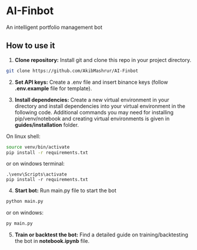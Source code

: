 # AI-Finbot
An intelligent portfolio management bot

## How to use it

1. **Clone repository:** Install git and clone this repo in your project directory.

```bash
git clone https://github.com/AkibMashrur/AI-Finbot
```

2. **Set API keys:** Create a .env file and insert binance keys (follow **.env.example** file for template). 

3. **Install dependencies:** Create a new virtual environment in your directory and install dependencies into your virtual environment in the following code. Additional commands you may need for installing pip/venv/notebook and creating virtual environments is given in **guides/installation** folder. 

On linux shell:
```bash
source venv/bin/activate
pip install -r requirements.txt
```
or on windows terminal:
```terminal
.\venv\Scripts\activate
pip install -r requirements.txt
```

4. **Start bot:** Run main.py file to start the bot

```bash
python main.py
```
or on windows:
```bash
py main.py
```

5. **Train or backtest the bot:** Find a detailed guide on training/backtesting the bot in **notebook.ipynb** file.